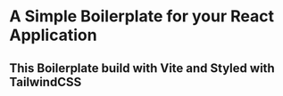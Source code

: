 # A Simple Boilerplate for your React Application

## This Boilerplate build with Vite and Styled with TailwindCSS
